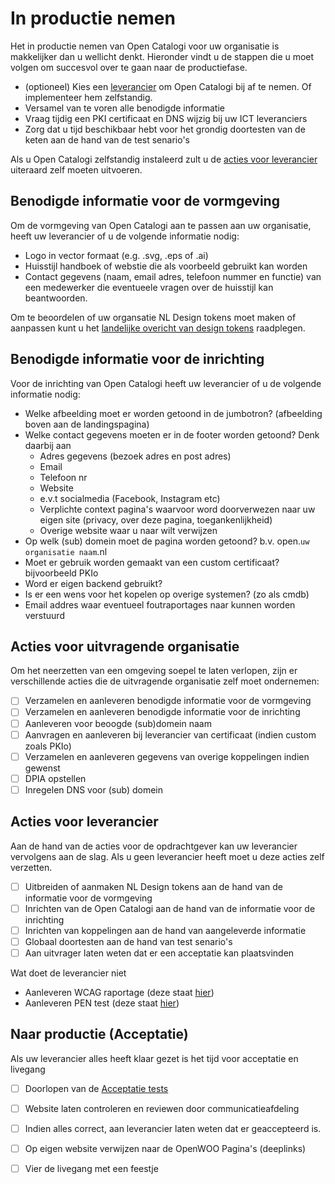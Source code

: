 # In productie nemen

Het in productie nemen van Open Catalogi voor uw organisatie is makkelijker dan u wellicht denkt. Hieronder vindt u de stappen die u moet volgen om succesvol over te gaan naar de productiefase.


- (optioneel) Kies een [leverancier](https://documentatie.opencatalogi.nl/pages/Handleidingen/Deelnemen) om Open Catalogi bij af te nemen. Of implementeer hem zelfstandig.
- Versamel van te voren alle benodigde informatie
- Vraag tijdig een PKI certificaat en DNS wijzig bij uw ICT leveranciers
- Zorg dat u tijd beschikbaar hebt voor het grondig doortesten van de keten aan de hand van de test senario's

Als u Open Catalogi zelfstandig instaleerd zult u de [acties voor leverancier](#acties-voor-leverancier) uiteraard zelf moeten uitvoeren.

## Benodigde informatie voor de vormgeving
Om de vormgeving van Open Catalogi aan te passen aan uw organisatie, heeft uw leverancier of u de volgende informatie nodig:

- Logo in vector formaat (e.g. .svg, .eps of .ai)
- Huisstijl handboek of webstie die als voorbeeld gebruikt kan worden
- Contact gegevens (naam, email adres, telefoon nummer en functie) van een medewerker die eventueele vragen over de huisstijl kan beantwoorden.

Om te beoordelen of uw organsatie NL Design tokens moet maken of aanpassen kunt u het [landelijke overicht van design tokens](https://github.com/nl-design-system/themes/tree/main/proprietary) raadplegen.

## Benodigde informatie voor de inrichting
Voor de inrichting van Open Catalogi heeft uw leverancier of u de volgende informatie nodig:

- Welke afbeelding moet er worden getoond in de jumbotron? (afbeelding boven aan de landingspagina)
- Welke contact gegevens moeten er in de footer worden getoond? Denk daarbij aan
    - Adres gegevens (bezoek adres en post adres)
    - Email
    - Telefoon nr
    - Website
    - e.v.t socialmedia (Facebook, Instagram etc)
    - Verplichte context pagina's waarvoor word doorverwezen naar uw eigen site (privacy, over deze pagina, toegankenlijkheid)
    - Overige website waar u naar wilt verwijzen
- Op welk (sub) domein moet de pagina worden getoond? b.v. open.`uw organisatie naam`.nl
- Moet er gebruik worden gemaakt van een custom certificaat? bijvoorbeeld PKIo
- Word er eigen backend gebruikt?
- Is er een wens voor het kopelen op overige systemen? (zo als cmdb)
- Email addres waar eventueel foutraportages naar kunnen worden verstuurd

## Acties voor uitvragende organisatie
Om het neerzetten van een omgeving soepel te laten verlopen, zijn er verschillende acties die de uitvragende organisatie zelf moet ondernemen:

- [ ] Verzamelen en aanleveren benodigde informatie voor de vormgeving
- [ ] Verzamelen en aanleveren benodigde informatie voor de inrichting
- [ ] Aanleveren voor beoogde (sub)domein naam
- [ ] Aanvragen en aanleveren bij leverancier van certificaat (indien custom zoals PKIo)
- [ ] Verzamelen en aanleveren gegevens van overige koppelingen indien gewenst
- [ ] DPIA opstellen
- [ ] Inregelen DNS voor (sub) domein

## Acties voor leverancier
Aan de hand van de acties voor de opdrachtgever kan uw leverancier vervolgens aan de slag. Als u geen leverancier heeft moet u deze acties zelf verzetten.

- [ ] Uitbreiden of aanmaken NL Design tokens aan de hand van de informatie voor de vormgeving
- [ ] Inrichten van de Open Catalogi aan de hand van de informatie voor de inrichting
- [ ] Inrichten van koppelingen aan de hand van aangeleverde informatie
- [ ] Globaal doortesten aan de hand van test senario's 
- [ ] Aan uitvrager laten weten dat er een acceptatie kan plaatsvinden

Wat doet de leverancier niet
- Aanleveren WCAG raportage (deze staat [hier](https://raw.githubusercontent.com/ConductionNL/woo-website-template/main/docs/WCAG-Raportage.pdf))
- Aanleveren PEN test (deze staat [hier]())

## Naar productie (Acceptatie)
Als uw leverancier alles heeft klaar gezet is het tijd voor acceptatie en livegang

- [ ] Doorlopen van de [Acceptatie tests](https://openwoo.app/pages/Documentatie/Tests)
- [ ] Website laten controleren en reviewen door communicatieafdeling
- [ ] Indien alles correct, aan leverancier laten weten dat er geaccepteerd is.
- [ ] Op eigen website verwijzen naar de OpenWOO Pagina's (deeplinks)
- [ ] Vier de livegang met een feestje

